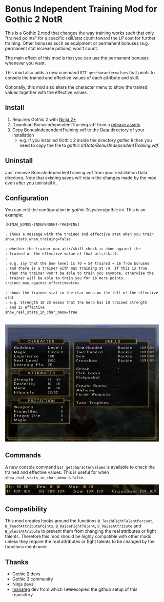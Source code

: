 # Bonus Independent Training Mod for Gothic 2 NotR

This is a Gothic 2 mod that changes the way training works such that only "trained points" for a specific skill/stat count toward the LP cost for further training. Other bonuses such as equipment or permanent bonuses (e.g. permanent stat increase potions) won't count.

The main effect of this mod is that you can use the permanent bonuses whenever you want.

This mod also adds a new command `BIT getcharactervalues` that prints to console the trained and effective values of each
attribute and skill.

Optionally, this mod also alters the character menu to show the trained values together with the effective values.

## Install

1. Requires Gothic 2 with [Ninja 2+](https://github.com/szapp/Ninja)
2. Download BonusIndependentTraining.vdf from a [release assets](https://github.com/elsky42/ninja-bonus_independent_training/releases)
3. Copy BonusIndependentTraining.vdf to the Data directory of your installation
    - e.g. if you installed Gothic 2 inside the directory _gothic II_ then you need to copy the file to _gothic II/Data/BonusIndependentTraining.vdf_

## Uninstall

Just remove BonusIndependentTraining.vdf from your installation Data directory. Note that existing saves will retain the changes made by the mod even after you uninstall it.

## Configuration

You can edit the configuration in _gothic II/system/gothic.ini_. This is an example:

```
[NINJA_BONUS-INDEPENDENT-TRAINING]

; shows a message with the trained and effective stat when you train
show_stats_when_training=false

; whether the trainer max attr/skill check is done against the
; trained or the effective value of that attr/skill.
;
; e.g. say that the bow level is 70 = 54 trained + 16 from bonuses
; and there is a trainer with max training at 70. If this is true
; then the trainer won't be able to train you anymore, otherwise the
; trainer will be able to train you for 16 more points.
trainer_max_against_effective=true

; shows the trained stat in the char menu on the left of the effective stat
; e.g. Strength 10 25 means that the hero has 10 trained strength
; and 25 effective
show_real_stats_in_char_menu=true
```

![Character Menu with show_real_stats_in_char_menu=true](media/char_menu.jpg)

## Commands

A new console command `BIT getcharactervalues` is available to check the trained and effective values.
This is useful for when `show_real_stats_in_char_menu` is `false`.

![BIT getcharactervalues example](media/command.jpg)

## Compatibility

This mod creates hooks around the functions `B_TeachFightTalentPercent`, `B_TeachAttributePoints`, `B_RaiseFightTalent`, `B_RaiseAttribute` and `B_BlessAttribute` to prevent them from changing the real attributes or fight talents. Therefore this mod should be highly compatible with other mods unless they require the real attributes or fight talents to be changed by the functions mentioned.

## Thanks

- Gothic 2 devs
- Gothic 2 community
- Ninja devs
- [manareg](https://github.com/kirides/ninja-manareg) dev from which I ~~stole~~copied the github setup of this repository
